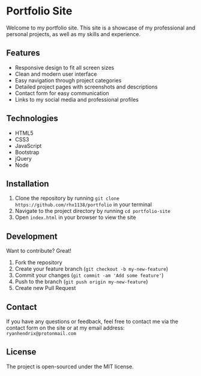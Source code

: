 # Portfolio Site

Welcome to my portfolio site. This site is a showcase of my professional and personal projects, as well as my skills and experience.

## Features
- Responsive design to fit all screen sizes
- Clean and modern user interface
- Easy navigation through project categories
- Detailed project pages with screenshots and descriptions
- Contact form for easy communication
- Links to my social media and professional profiles

## Technologies
- HTML5
- CSS3
- JavaScript
- Bootstrap
- jQuery
- Node

## Installation
1. Clone the repository by running `git clone https://github.com/rhx1138/portfolio` in your terminal
2. Navigate to the project directory by running `cd portfolio-site`
3. Open `index.html` in your browser to view the site

## Development
Want to contribute? Great!

1. Fork the repository
2. Create your feature branch (`git checkout -b my-new-feature`)
3. Commit your changes (`git commit -am 'Add some feature'`)
4. Push to the branch (`git push origin my-new-feature`)
5. Create new Pull Request

## Contact
If you have any questions or feedback, feel free to contact me via the contact form on the site or at my email address: `ryanhendrix@protonmail.com`

## License
The project is open-sourced under the MIT license.


